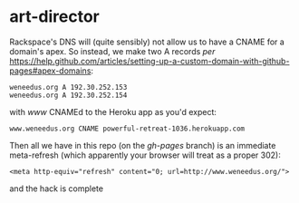 art-director
============

Rackspace's DNS will (quite sensibly) not allow us to have a CNAME for a domain's apex. So instead, we make two A records _per_ https://help.github.com/articles/setting-up-a-custom-domain-with-github-pages#apex-domains:

    weneedus.org A 192.30.252.153
    weneedus.org A 192.30.252.154

with _www_ CNAMEd to the Heroku app as you'd expect:

    www.weneedus.org CNAME powerful-retreat-1036.herokuapp.com

Then all we have in this repo (on the _gh-pages_ branch) is an immediate meta-refresh (which apparently your browser will treat as a proper 302):

    <meta http-equiv="refresh" content="0; url=http://www.weneedus.org/">

and the hack is complete
